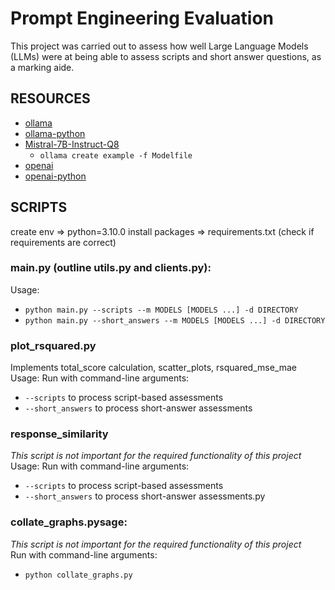 # Prompt Engineering Evaluation
This project was carried out to assess how well Large Language Models (LLMs) were at being able to assess scripts and short answer questions, as a marking aide.

## RESOURCES
- [ollama](https://github.com/ollama/ollama)
- [ollama-python](https://github.com/openai/openai-python)
- [Mistral-7B-Instruct-Q8](https://huggingface.co/TheBloke/Mistral-7B-Instruct-v0.2-GGUF/blob/main/mistral-7b-instruct-v0.2.Q8_0.gguf)
  - `ollama create example -f Modelfile`
- [openai](https://platform.openai.com/docs/overview)
- [openai-python](https://github.com/openai/openai-python)

## SCRIPTS
create env => python=3.10.0
install packages => requirements.txt (check if requirements are correct)
### main.py (outline utils.py and clients.py):
Usage:
- `python main.py --scripts --m MODELS [MODELS ...] -d DIRECTORY`
- `python main.py --short_answers --m MODELS [MODELS ...] -d DIRECTORY`
### plot_rsquared.py
Implements total_score calculation, scatter_plots, rsquared_mse_mae
Usage:
  Run with command-line arguments:
  - `--scripts` to process script-based assessments
  - `--short_answers` to process short-answer assessments
### response_similarity
*This script is not important for the required functionality of this project*\
Usage:
  Run with command-line arguments:
  - `--scripts` to process script-based assessments
  - `--short_answers` to process short-answer assessments.py
### collate_graphs.pysage:
*This script is not important for the required functionality of this project*\
  Run with command-line arguments:
  - `python collate_graphs.py`
